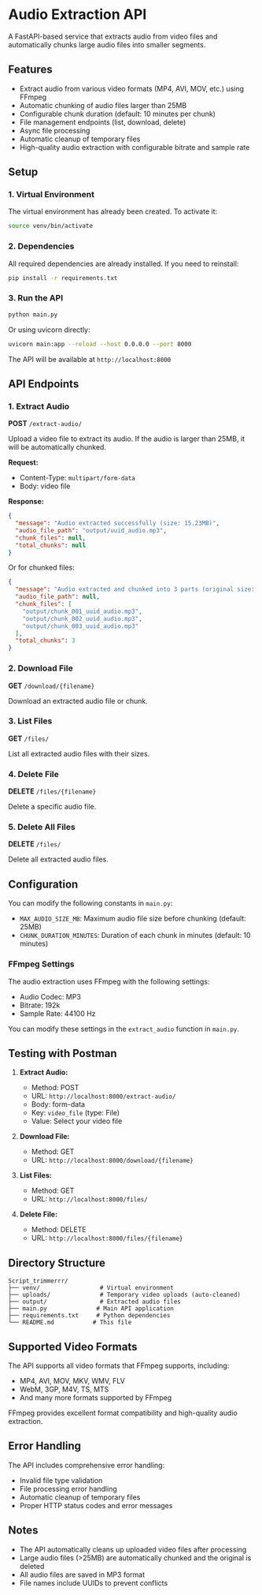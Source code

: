 # Audio Extraction API

A FastAPI-based service that extracts audio from video files and automatically chunks large audio files into smaller segments.

## Features

- Extract audio from various video formats (MP4, AVI, MOV, etc.) using FFmpeg
- Automatic chunking of audio files larger than 25MB
- Configurable chunk duration (default: 10 minutes per chunk)
- File management endpoints (list, download, delete)
- Async file processing
- Automatic cleanup of temporary files
- High-quality audio extraction with configurable bitrate and sample rate

## Setup

### 1. Virtual Environment

The virtual environment has already been created. To activate it:

```bash
source venv/bin/activate
```

### 2. Dependencies

All required dependencies are already installed. If you need to reinstall:

```bash
pip install -r requirements.txt
```

### 3. Run the API

```bash
python main.py
```

Or using uvicorn directly:

```bash
uvicorn main:app --reload --host 0.0.0.0 --port 8000
```

The API will be available at `http://localhost:8000`

## API Endpoints

### 1. Extract Audio

**POST** `/extract-audio/`

Upload a video file to extract its audio. If the audio is larger than 25MB, it will be automatically chunked.

**Request:**

- Content-Type: `multipart/form-data`
- Body: video file

**Response:**

```json
{
  "message": "Audio extracted successfully (size: 15.23MB)",
  "audio_file_path": "output/uuid_audio.mp3",
  "chunk_files": null,
  "total_chunks": null
}
```

Or for chunked files:

```json
{
  "message": "Audio extracted and chunked into 3 parts (original size: 45.67MB)",
  "audio_file_path": null,
  "chunk_files": [
    "output/chunk_001_uuid_audio.mp3",
    "output/chunk_002_uuid_audio.mp3",
    "output/chunk_003_uuid_audio.mp3"
  ],
  "total_chunks": 3
}
```

### 2. Download File

**GET** `/download/{filename}`

Download an extracted audio file or chunk.

### 3. List Files

**GET** `/files/`

List all extracted audio files with their sizes.

### 4. Delete File

**DELETE** `/files/{filename}`

Delete a specific audio file.

### 5. Delete All Files

**DELETE** `/files/`

Delete all extracted audio files.

## Configuration

You can modify the following constants in `main.py`:

- `MAX_AUDIO_SIZE_MB`: Maximum audio file size before chunking (default: 25MB)
- `CHUNK_DURATION_MINUTES`: Duration of each chunk in minutes (default: 10 minutes)

### FFmpeg Settings

The audio extraction uses FFmpeg with the following settings:
- Audio Codec: MP3
- Bitrate: 192k
- Sample Rate: 44100 Hz

You can modify these settings in the `extract_audio` function in `main.py`.

## Testing with Postman

1. **Extract Audio:**

   - Method: POST
   - URL: `http://localhost:8000/extract-audio/`
   - Body: form-data
   - Key: `video_file` (type: File)
   - Value: Select your video file

2. **Download File:**

   - Method: GET
   - URL: `http://localhost:8000/download/{filename}`

3. **List Files:**

   - Method: GET
   - URL: `http://localhost:8000/files/`

4. **Delete File:**
   - Method: DELETE
   - URL: `http://localhost:8000/files/{filename}`

## Directory Structure

```
Script_trimmerrr/
├── venv/                 # Virtual environment
├── uploads/              # Temporary video uploads (auto-cleaned)
├── output/               # Extracted audio files
├── main.py              # Main API application
├── requirements.txt     # Python dependencies
└── README.md           # This file
```

## Supported Video Formats

The API supports all video formats that FFmpeg supports, including:
- MP4, AVI, MOV, MKV, WMV, FLV
- WebM, 3GP, M4V, TS, MTS
- And many more formats supported by FFmpeg

FFmpeg provides excellent format compatibility and high-quality audio extraction.

## Error Handling

The API includes comprehensive error handling:

- Invalid file type validation
- File processing error handling
- Automatic cleanup of temporary files
- Proper HTTP status codes and error messages

## Notes

- The API automatically cleans up uploaded video files after processing
- Large audio files (>25MB) are automatically chunked and the original is deleted
- All audio files are saved in MP3 format
- File names include UUIDs to prevent conflicts
 